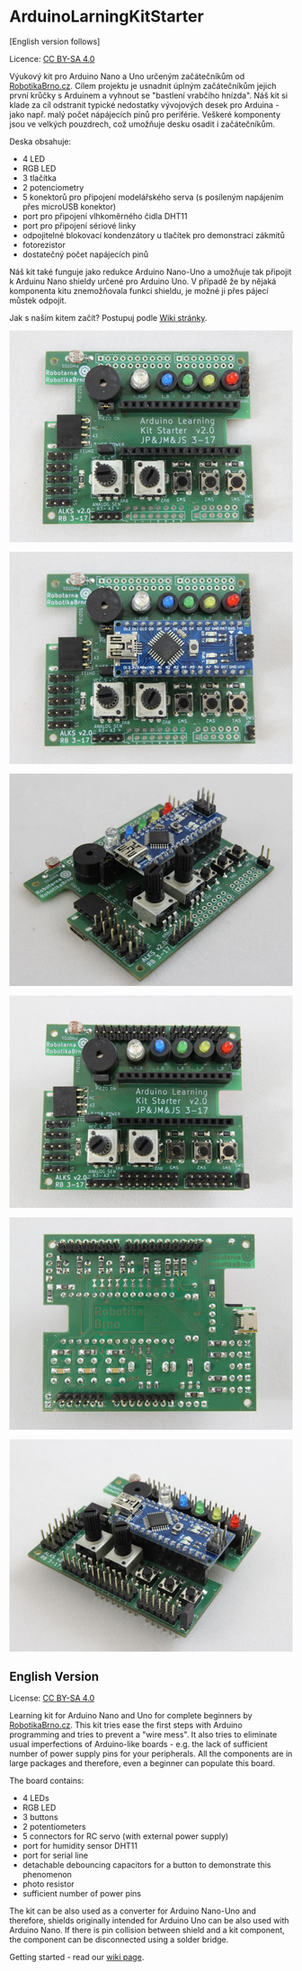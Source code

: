 # ArduinoLarningKitStarter

[English version follows]

Licence: [CC BY-SA 4.0](https://creativecommons.org/licenses/by-sa/4.0/?)

Výukový kit pro Arduino Nano a Uno určeným začátečníkům od
[RobotikaBrno.cz](http://robotikabrno.cz/). Cílem projektu je usnadnit úplným
začátečníkům jejich první krůčky s Arduinem a vyhnout se "bastlení vrabčího
hnízda". Náš kit si klade za cíl odstranit typické nedostatky vývojových desek
pro Arduina - jako např. malý počet nápájecích pinů pro periférie. Veškeré
komponenty jsou ve velkých pouzdrech, což umožňuje desku osadit i začátečníkům.

Deska obsahuje:

- 4 LED
- RGB LED
- 3 tlačítka
- 2 potenciometry
- 5 konektorů pro připojení modelářského serva (s posíleným napájením přes
  microUSB konektor)
- port pro připojení vlhkoměrného čidla DHT11
- port pro připojení sériové linky
- odpojitelné blokovací kondenzátory u tlačítek pro demonstraci zákmitů
- fotorezistor
- dostatečný počet napájecích pinů

Náš kit také funguje jako redukce Arduino Nano-Uno a umožňuje tak připojit k
Arduinu Nano shieldy určené pro Arduino Uno. V případě že by nějaká komponenta
kitu znemožňovala funkci shieldu, je možné ji přes pájecí můstek odpojit.

Jak s naším kitem začít? Postupuj podle [Wiki stránky](https://github.com/RoboticsBrno/ArduinoLearningKitStarter/wiki).

![/media/ALKS_v2.0_2.01_top.JPG](/media/ALKS_v2.0_2.01_top.JPG)

![/media/ALKS_v2.0_2.02_top+nano.JPG](/media/ALKS_v2.0_2.02_top+nano.JPG)

![/media/ALKS_v2.0_2.03_trig+nano.JPG](/media/ALKS_v2.0_2.03_trig+nano.JPG)

![/media/ALKS_v2.0_3.00_top.JPG](/media/ALKS_v2.0_3.00_top.JPG)

![/media/ALKS_v2.0_3.01_bot.JPG](/media/ALKS_v2.0_3.01_bot.JPG)

![/media/ALKS_v2.0_3.02_trig+nano.JPG](/media/ALKS_v2.0_3.02_trig+nano.JPG)

## English Version

License: [CC BY-SA 4.0](https://creativecommons.org/licenses/by-sa/4.0/?)

Learning kit for Arduino Nano and Uno for complete beginners by
[RobotikaBrno.cz](http://robotikabrno.cz/). This kit tries ease the first steps
with Arduino programming and tries to prevent a "wire mess". It also tries to
eliminate usual imperfections of Arduino-like boards - e.g. the lack of
sufficient number of power supply pins for your peripherals. All the components
are in large packages and therefore, even a beginner can populate this board.

The board contains:

- 4 LEDs
- RGB LED
- 3 buttons
- 2 potentiometers
- 5 connectors for RC servo (with external power supply)
- port for humidity sensor DHT11
- port for serial line
- detachable debouncing capacitors for a button to demonstrate this phenomenon
- photo resistor
- sufficient number of power pins

The kit can be also used as a converter for Arduino Nano-Uno and therefore,
shields originally intended for Arduino Uno can be also used with Arduino Nano.
If there is pin collision between shield and a kit component, the component can
be disconnected using a solder bridge.

Getting started - read our [wiki page](https://github.com/RoboticsBrno/ArduinoLearningKitStarter/wiki#english).
